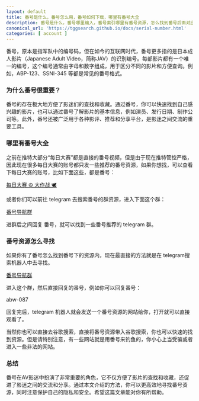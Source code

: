 ```yaml
---
layout: default
title: 番号是什么，番号怎么用，番号如何下载，哪里有番号大全
description: 番号是什么，番号哪里输入，番号索引哪里有番号资源，怎么找到番号后面对应的视频资源，番号怎么下载，如何观看番号资源，相信这些都是大家所想要知道的。
canonical_url: 'https://tggsearch.github.io/docs/serial-number.html'
categories: [ account ]
---
```

番号，原本是指军队中的编号码，但在如今的互联网时代，番号更多指的是日本成人影片（Japanese Adult Video，简称JAV）的识别编号。每部影片都有一个唯一的编号，这个编号通常由字母和数字组成，用于区分不同的影片和方便查询。例如，ABP-123、SSNI-345 等都是常见的番号格式。

### 为什么番号很重要？
番号的存在极大地方便了影迷们的查找和收藏。通过番号，你可以快速找到自己感兴趣的影片，也可以通过番号了解影片的基本信息，例如演员、发行日期、制作公司等。此外，番号还被广泛用于各种影评、推荐和分享平台，是影迷之间交流的重要工具。

### 哪里有番号大全
之前在推特大部分“每日大赛”都是直接的番号视频，但是由于现在推特管控严格，因此现在很多每日大赛的账号都只发一些推荐的番号资源，如果你想找，可以查看下每日大赛的账号，比如下面这些，都是番号：

[每日大赛 ☮️ 大作战 🕊️](./302.html?target=https://x.com/cPcose)

或者你们可以前往 telegram 去搜索番号的群资源，进入下面这个群：

[番号导航群](./302.html?target=https://t.me/chineseSearchService)

进群后之间回复 番号，就可以找到一些番号推荐的 telegram 群。

### 番号资源怎么寻找
如果你有了番号怎么找到番号下的资源内，现在最直接的方法就是在 telegram搜索机器人中去寻找。

[番号导航群](./302.html?target=https://t.me/chineseSearchService)

进入这个群，然后直接回复的番号，例如你可以回复番号：

abw-087

回复完后，telegram 机器人就会发送一个番号资源的网站给你，打开就可以直接观看了。

当然你也可以直接去谷歌搜索，直接将番号资源带入谷歌搜索，你也可以快速的找到资源。但是请特别注意，有一些网站就是用番号来钓鱼的，你小心上当受骗或者进入一些非法的网站。

### 总结
番号在AV影迷中扮演了非常重要的角色，它不仅方便了影片的查找和收藏，还促进了影迷之间的交流和分享。通过本文介绍的方法，你可以更高效地寻找番号资源，同时注意保护自己的隐私和安全。希望这篇文章能对你有所帮助。